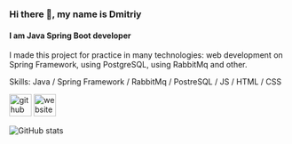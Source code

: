 ### Hi there 👋, my name is Dmitriy
#### I am Java Spring Boot developer
I made this project for practice in many technologies: web development on Spring Framework, using PostgreSQL, using RabbitMq and other.

Skills: Java / Spring Framework  / RabbitMq / PostreSQL / JS / HTML / CSS



[<img src='https://cdn.jsdelivr.net/npm/simple-icons@3.0.1/icons/github.svg' alt='github' height='40'>](https://github.com/dvan143)  [<img src='https://cdn.jsdelivr.net/npm/simple-icons@3.0.1/icons/icloud.svg' alt='website' height='40'>](http://vishnivetskiyprojects.ru)  

![GitHub stats](https://github-readme-stats.vercel.app/api?username=dvan143&show_icons=true)  

